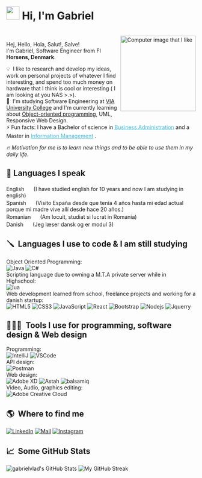 # <img src="https://cdn.jsdelivr.net/gh/gabrielvlad/assets-cdn@main/PersonalGithubReadme/HandGreet.gif" width="35px" height="35px" />&nbsp;<b>Hi, I'm Gabriel</b>

<br>

<img alt="Computer image that I like" align="right" src="https://cdn.jsdelivr.net/gh/gabrielvlad/assets-cdn@main/PersonalGithubReadme/computer-illustration.png" width="200"/>
<p align="left">
  <p>Hej, Hello, Hola, Salut!, Salve!<br>
  I'm Gabriel, Software Engineer from <img alt="Flag of Denmark" src="https://cdn.jsdelivr.net/gh/gabrielvlad/assets-cdn@main/PersonalGithubReadme/Flag_of_Denmark.svg" width="14px"/> <b>Horsens, Denmark</b>.</p>

💡 &nbsp;I like to research and develop my ideas, work on personal projects of whatever I find interesting, and spend too
much money on hardware that I think is cool or interesting ( I am looking at you NAS >.>).\
🌱 &nbsp;I'm studying Software Engineering at <a href="https://www.via.dk/">VIA University College</a> and I'm currently learning about <a href="https://en.wikipedia.org/wiki/Object-oriented_programming">Object-oriented programming</a>, UML, Responsive Web Design.\
⚡ Fun facts: I have a Bachelor of science in <a style="color:#45b8d8" href="https://en.wikipedia.org/wiki/Business_administration" target="_blank"><u>Business Administration</u></a> and a Master in <a style="color:#45b8d8" href="https://en.wikipedia.org/wiki/Information_Management" target="_blank"><u>Information Management</u></a> .

*:fire:&nbsp;Motivation for me is to learn new things and to be able to use them in my daily life.*

## 💬&nbsp;Languages I speak ##

English <img src="https://cdn.jsdelivr.net/gh/gabrielvlad/assets-cdn@main/PersonalGithubReadme/Flag_of_the_United_Kingdom.svg" width="17px"/> (I have studied english for 10 years and now I am studying in english)<br>
Spanish <img src="https://cdn.jsdelivr.net/gh/gabrielvlad/assets-cdn@main/PersonalGithubReadme/Flag_of_Spain.svg" width="17px"/> (Visito España desde que tenía 4 años hasta mi edad actual porque mi madre vive allí desde hace 20 años.)<br>
Romanian <img src="https://cdn.jsdelivr.net/gh/gabrielvlad/assets-cdn@main/PersonalGithubReadme/Flag_of_Romania.svg" width="17"/> (Am locuit, studiat si lucrat in Romania)<br>
Danish <img src="https://cdn.jsdelivr.net/gh/gabrielvlad/assets-cdn@main/PersonalGithubReadme/Flag_of_Denmark.svg" width="17px"/> (Jeg læser dansk og er modul 3)

<!--- Maybe mention that I also understand French and German, but I can't speak them -->

## 🪛 &nbsp;Languages I use to code & I am still studying ##

<p>
    Object Oriented Programming:<br>
    <img alt="Java" src="https://img.shields.io/badge/-Java-007396?style=flat-square&logo=java&logoColor=white" />
    <img alt="C#" src="https://img.shields.io/badge/-C%23-239120?style=flat-square&logo=c-sharp&logoColor=white" />
    <br>Scripting language due to owning a M.T.A private server while in Highschool:<br>
    <img alt="lua" src="https://img.shields.io/badge/-Lua-2C2D72?style=flat-square&logo=lua&logoColor=white" />
    <br>Web development learned from school, freelance projects and working for a danish startup:<br>
    <img alt="HTML5" src="https://img.shields.io/badge/-HTML5-E34F26?style=flat-square&logo=html5&logoColor=white" />
    <img alt="CSS3" src="https://img.shields.io/badge/-CSS3-1572B6?style=flat-square&logo=css3" />
    <img alt="JavaScript" src="https://img.shields.io/badge/-JavaScript-black?style=flat-square&logo=javascript" />
    <img alt="React" src="https://img.shields.io/badge/-React-black?style=flat-square&logo=react" />
    <img alt="Bootstrap" src="https://img.shields.io/badge/-Bootstrap-563D7C?style=flat-square&logo=bootstrap" />
    <img alt="Nodejs" src="https://img.shields.io/badge/-Nodejs-black?style=flat-square&logo=Node.js" />
    <img alt="Jquerry" src="https://img.shields.io/badge/-Jquerry-0769AD?style=flat-square&logo=jquery" />
</p>

## 👨🏻‍💻 &nbsp;Tools I use for programming, software design & Web design ##

<p>
Programming:<br>
<img alt="IntelliJ" src="https://img.shields.io/badge/-IntelliJ-000000?style=flat&logo=IntelliJ-IDEA&logoColor=white" />
<img alt="VSCode" src="https://img.shields.io/badge/-Visual_Studio_Code-0078D7?style=flat-square&logo=visual%20studio%20code&logoColor=white" />
<br>API design:<br>
<img alt="Postman" src="https://img.shields.io/badge/-Postman-FF6C37?style=flat-square&logo=postman&logoColor=white" />
<br>Web design:<br>
<img alt="Adobe XD" src="https://img.shields.io/badge/-Adobe_XD-FF61F6?style=flat-square&logo=adobe-xd&logoColor=white" />
<img alt="Astah" src="https://img.shields.io/badge/-Astah-FF6C37?style=flat-square&logo=astah&logoColor=white" />
<img alt="balsamiq" src="https://img.shields.io/badge/-Balsamiq-FF6C37?style=flat-square&logo=balsamiq&logoColor=white" />
<br>Video, Audio, graphics editing:<br>
<img alt="Adobe Creative Cloud" src="https://img.shields.io/badge/-Adobe_Creative_Cloud-DA1F26?style=flat-square&logo=adobe-creative-cloud&logoColor=white" />
</p>

## 🌎 &nbsp;Where to find me ##

<p>
    <a href="https://www.linkedin.com/in/gabrielvlad22/" target="_blank"><img alt="LinkedIn" src="https://img.shields.io/badge/-Linkedin-%230077B5.svg?&style=for-the-badge&logo=linkedin&logoColor=white" /></a>
    <a href="mailto:gabriel.vlad@outlook.dk" target="_blank"><img alt="Mail" src="https://img.shields.io/badge/-Mail-%23D14836.svg?&style=for-the-badge&logo=gmail&logoColor=white" /></a>  
    <a href="https://www.instagram.com/gabriel.vlad22/" target="_blank"><img alt="Instagram" src="https://img.shields.io/badge/-Instagram-E4405F?style=for-the-badge&logo=instagram&logoColor=white" /></a>
</p>

## 📈 &nbsp;Some GitHub Stats ##

<span align="left"></span>

![gabrielvlad's GitHub Stats](https://github-readme-stats.vercel.app/api?username=gabrielvlad&show_icons=true&hide_border=true&bg_color=3D3D3D&title_color=00E6FE&icon_color=00E6FE&text_color=FFFFFF)
</span>
<span align="right">
![My GitHub Streak](http://github-readme-streak-stats.herokuapp.com?user=gabrielvlad&hide_border=true&theme=black-ice&background=3D3D3D&stroke=00E6FE)
</span>


